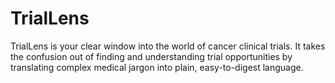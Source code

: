 # TrialLens
TrialLens is your clear window into the world of cancer clinical trials. It takes the confusion out of finding and understanding trial opportunities by translating complex medical jargon into plain, easy-to-digest language.
